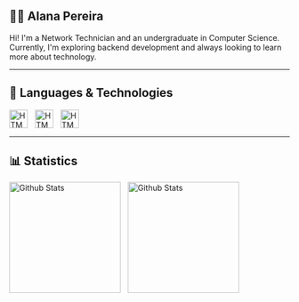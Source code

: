 ## 👩‍💻 Alana Pereira

Hi! I'm a Network Technician and an undergraduate in Computer Science. Currently, I'm exploring backend development and always looking to learn more about technology.

---

## 👾 Languages & Technologies

<img 
  align="left"
  alt="HTML"
  title="HTML"
  width="33px"
  style="padding-right: 10px;"
  src="https://cdn.jsdelivr.net/gh/devicons/devicon@latest/icons/c/c-original.svg" 
/>

<img 
  align="left"
  alt="HTML"
  title="HTML"
  width="33px"
  style="padding-right: 10px;"
  src="https://cdn.jsdelivr.net/gh/devicons/devicon@latest/icons/csharp/csharp-original.svg" 
/>

<img 
  align="left"
  alt="HTML"
  title="HTML"
  width="33px"
  style="padding-right: 10px;"
  src="https://cdn.jsdelivr.net/gh/devicons/devicon@latest/icons/azuresqldatabase/azuresqldatabase-original.svg" 
/>

<br/>
<br/>

---

## 📊 Statistics

<img 
  align="left"
  alt="Github Stats"
  width="200"
  style="padding-right: 10px;"
  src="https://github-readme-stats.vercel.app/api?username=alanamarg&show_icons=true&theme=radical&include_all_commits=true" 
/>

<img 
  align="left"
  alt="Github Stats"
  width="200"
  style="padding-right: 10px;"
  src="https://github-readme-stats.vercel.app/api/top-langs/?username=alanamarg&theme=radical&layout=compact" 
/>

